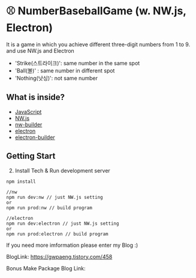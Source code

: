 # ⚾ NumberBaseballGame (w. NW.js, Electron)

It is a game in which you achieve different three-digit numbers from 1 to 9. and use NW.js and Electron

- 'Strike(스트라이크)': same number in the same spot
- 'Ball(볼)' : same number in different spot
- 'Nothing(낫싱)': not same number

## What is inside?

- [JavaScript](https://developer.mozilla.org/en-US/docs/Web/JavaScript)
- [NW.js](https://docs.nwjs.io/en/latest/For%20Users/Advanced/JavaScript%20Contexts%20in%20NW.js/%23concept-of-javascript-context)
- [nw-builder](https://github.com/nwutils/nw-builder)
- [electron](https://www.electronjs.org/)
- [electron-builder](https://www.electron.build/)

## Getting Start

2. Install Tech & Run development server

```shell
npm install

//nw
npm run dev:nw // just NW.js setting
or
npm run prod:nw // build program

//electron
npm run dev:electron // just NW.js setting
or
npm run prod:electron // build program
```

If you need more imformation please enter my Blog :)

BlogLink: https://gwpaeng.tistory.com/458

Bonus Make Package Blog Link: 
